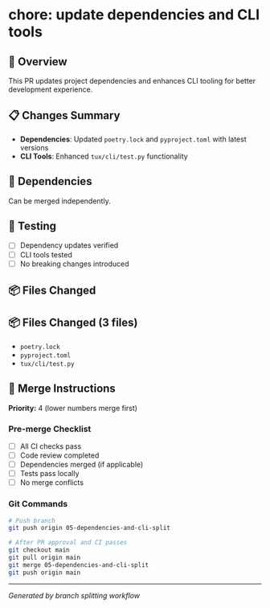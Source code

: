 # chore: update dependencies and CLI tools

## 🎯 Overview
This PR updates project dependencies and enhances CLI tooling for better development experience.

## 📋 Changes Summary
- **Dependencies**: Updated `poetry.lock` and `pyproject.toml` with latest versions
- **CLI Tools**: Enhanced `tux/cli/test.py` functionality

## 🔗 Dependencies
Can be merged independently.

## 🧪 Testing
- [ ] Dependency updates verified
- [ ] CLI tools tested
- [ ] No breaking changes introduced

## 📦 Files Changed

## 📦 Files Changed (3 files)

- `poetry.lock`
- `pyproject.toml`
- `tux/cli/test.py`


## 🚀 Merge Instructions

**Priority:** 4 (lower numbers merge first)

### Pre-merge Checklist
- [ ] All CI checks pass
- [ ] Code review completed
- [ ] Dependencies merged (if applicable)
- [ ] Tests pass locally
- [ ] No merge conflicts

### Git Commands
```bash
# Push branch
git push origin 05-dependencies-and-cli-split

# After PR approval and CI passes
git checkout main
git pull origin main
git merge 05-dependencies-and-cli-split
git push origin main
```

---
*Generated by branch splitting workflow*
